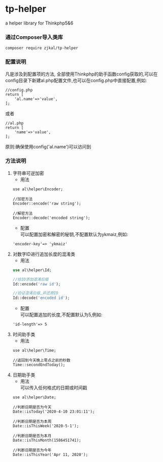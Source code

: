 # tp-helper
a helper library for Thinkphp5&6

### 通过Composer导入类库
```
composer require zjkal/tp-helper
```
### 配置说明
凡是涉及到配置项的方法, 全部使用Thinkphp的助手函数config获取的,可以在config目录下新建al.php配置文件,也可以在config.php中直接配置,例如:
```
//config.php
return [
    'al.name'=>'value',
];
```
或者
```
//al.php
return [
    'name'=>'value',
];
```
原则:确保使用config('al.name')可以访问到
### 方法说明
1. 字符串可逆加密
    * 用法
    ```
    use al\helper\Encoder;
    
    //加密方法
    Encoder::encode('raw string');
    
    //解密方法
    Encoder::decode('encoded string');
    ```
    * 配置  
    可以配置加密和解密的秘钥,不配置默认为ykmaiz,例如:
    ```
    'encoder-key'=> 'ykmaiz'
    ```
2. 对数字ID进行追加长度的混淆类
    * 用法
    ```php
    use al\helper\Id;
    
    //给ID添加混淆后缀
    Id::encode('raw id');
    
    //验证混淆后缀,并还原ID
    Id::decode('encoded id');
    ```
    * 配置  
    可以配置追加的长度,不配置默认为5,例如:
    ```
    'id-length'=> 5
    ```
3. 时间助手类
    * 用法
    ```
    use al\helper\Time;
    
    //返回到今天晚上零点之前的秒数
    Time::secondEndToday();
    ```
4. 日期助手类
    * 用法  
    可以传入任何格式的日期或时间戳
    ```
    use al\helper\Date;
    
    //判断日期是否为今天
    Date::isToday('2020-4-10 23:01:11');
    
    //判断日期是否为本周
    Date::isThisWeek('2020-5-1');
    
    //判断日期是否为本月
    Date::isThisMonth(1586451741);
    
    //判断日期是否为今年
    Date::isThisYear('Apr 11, 2020');
   
   ```